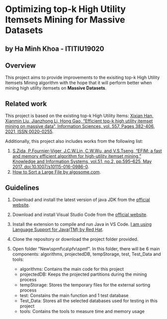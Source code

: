 # Optimizing top-k High Utility Itemsets Mining for Massive Datasets

## by Ha Minh Khoa - ITITIU19020

## Overview
This project aims to provide improvements to the exisiting top-k High Utility Itemsets Mining algorithm with the hope that it will perform better when mining high utility itemsets on **Massive Datasets**.

## Related work
This project is based on the existing top-k High Utility Items: [Xixian Han, Xianmin Liu, Jianzhong Li, Hong Gao, “Efficient top-k high utility itemset mining on massive data”, Information Sciences, vol. 557, Pages 382-406, 2021, ISSN 0020-0255](https://www.sciencedirect.com/science/article/abs/pii/S0020025520307921).

Additionally, this project also includes works from the following list:
1. [S.Zida, P.Fournier-Viger, J.C.W.Lin, C.W.Wu, and V.S.Tseng, “EFIM: a fast and memory efficient algorithm for high-utility itemset mining,” Knowledge and Information Systems, vol.51, no.2, pp.595–625, May 2017, doi:10.1007/s10115-016-0986-0](https://www.philippe-fournier-viger.com/spmf/MICAI2015_EFIM_High_Utility_Itemset_Mining.pdf).
2. [How to Sort a Large File by algosome.com](https://www.algosome.com/articles/how-to-sort-large-file.html).

## Guidelines

1. Download and install the latest version of java JDK from the [official website](https://www.oracle.com/java/technologies/downloads/).

2. Download and install Visual Studio Code from the [official website](https://code.visualstudio.com/download).

3. Install the extension to compile and run Java in VS Code. [I am using Language Support for Java(TM) by Red Hat](https://marketplace.visualstudio.com/items?itemName=redhat.java).

4. Clone the repository or download the project folder provided.

5. Open folder "New\spmf\ca\pfv\spmf". In this folder, there will be 6 main components: algorithms, projectedDB, tempStorage, test, Test_Data and tools:
    -   algorithms: Contains the main code for this project
    -   projectedDB: Keeps the projected partitions during the mining process
    -   tempStorage: Stores the temporary files for the external sorting process
    -   test: Constains the main function and 1 test database
    -   Test_Data: Stores all the selected databases used for testing in this project
    -   tools: Contains the tools to measure time and memory usage







